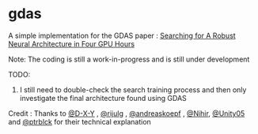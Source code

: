 # gdas
A simple implementation for the GDAS paper : [Searching for A Robust Neural Architecture in Four GPU Hours](https://arxiv.org/abs/1910.04465)

Note: The coding is still a work-in-progress and is still under development

TODO:
1. I still need to double-check the search training process and then only investigate the final architecture found using GDAS

Credit : Thanks to [@D-X-Y](https://github.com/D-X-Y) , [@rijulg](https://github.com/rijulg) , [@andreaskoepf](https://github.com/andreaskoepf) , [@Nihir](https://twitter.com/nvedd), [@Unity05](https://github.com/Unity05) and [@ptrblck](https://github.com/ptrblck) for their technical explanation
